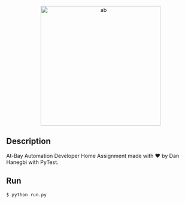 <p align="center">
  <a href="http://nestjs.com/" target="blank"><img src=https://media-exp1.licdn.com/dms/image/C4D0BAQEWLoDsPYCkow/company-logo_200_200/0/1625160520780?e=1647475200&v=beta&t=s9h8qRgj6G66-oW4oWCZUEmXGJ8AzU-JrbGMysbY2Zw" width="320" alt="ab" /></a>
</p>


## Description

At-Bay Automation Developer Home Assignment made with ❤️ by Dan Hanegbi with PyTest.

## Run

```bash
$ python run.py
```
